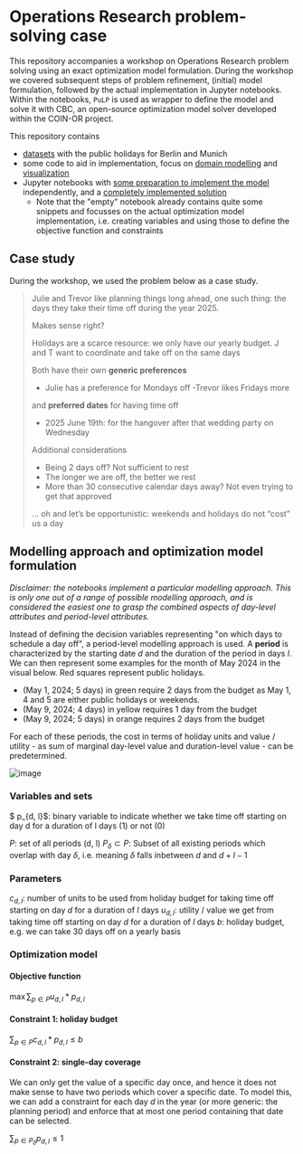 # Operations Research problem-solving case

This repository accompanies a workshop on Operations Research problem solving using an exact optimization model formulation. During the workshop we covered subsequent steps of problem refinement, (initial) model formulation, followed by the actual implementation in Jupyter notebooks. Within the notebooks, `PuLP` is used as wrapper to define the model and solve it with CBC, an open-source optimization model solver developed within the COIN-OR project.

This repository contains
- [datasets](https://github.com/SanderVA92/timeoff-scheduler-or-tutorial/tree/main/datasets) with the public holidays for Berlin and Munich
- some code to aid in implementation, focus on [domain modelling](https://github.com/SanderVA92/timeoff-scheduler-or-tutorial/tree/main/src/mdl) and [visualization](https://github.com/SanderVA92/timeoff-scheduler-or-tutorial/tree/main/src/plotting)
- Jupyter notebooks with [some preparation to implement the model](https://github.com/SanderVA92/timeoff-scheduler-or-tutorial/blob/main/notebooks/tutorial.ipynb) independently, and a [completely implemented solution](https://github.com/SanderVA92/timeoff-scheduler-or-tutorial/blob/main/notebooks/tutorial-solution.ipynb)
  - Note that the "empty" notebook already contains quite some snippets and focusses on the actual optimization model implementation, i.e. creating variables and using those to define the objective function and constraints


## Case study

During the workshop, we used the problem below as a case study.

> Julie and Trevor like planning things long ahead, one such thing: the days they take their
time off during the year 2025.
> 
> Makes sense right?
>
> Holidays are a scarce resource: we only have our yearly budget. J and T want to coordinate 
and take off on the same days
> 
>Both have their own **generic preferences**
> - Julie has a preference for Mondays off
> -Trevor likes Fridays more
>
> and **preferred dates** for having time off
> - 2025 June 19th: for the hangover after that wedding party on Wednesday
>
>Additional considerations
> - Being 2 days off? Not sufficient to rest
>  - The longer we are off, the better we rest
> - More than 30 consecutive calendar days away? Not even trying to get that approved
> 
> ... oh and let’s be opportunistic: weekends and holidays do not “cost” us a day

## Modelling approach and optimization model formulation

_Disclaimer: the notebooks implement a particular modelling approach. This is only one out of a range of possible modelling approach, and is considered the easiest one to grasp the combined aspects of day-level attributes and period-level attributes._

Instead of defining the decision variables representing "on which days to schedule a day off", a period-level modelling approach is used. A **period** is characterized by the starting date $d$ and the duration of the period in days $l$. We can then represent some examples for the month of May 2024 in the visual below. Red squares represent public holidays.
- (May 1, 2024; 5 days) in green require 2 days from the budget as May 1, 4 and 5 are either public holidays or weekends.
- (May 9, 2024; 4 days) in yellow requires 1 day from the budget
- (May 9, 2024; 5 days) in orange requires 2 days from the budget

For each of these periods, the cost in terms of holiday units and value / utility - as sum of marginal day-level value and duration-level value - can be predetermined.

![image](https://github.com/user-attachments/assets/8d963c3b-98cd-4d4e-93e0-d482a198aa85)


### Variables and sets
$ p_{d, l}$: binary variable to indicate whether we take time off starting on day d for a duration of l days (1) or not (0)

$P$: set of all periods (d, l)
$P_{\delta}  \subset P$: Subset of all existing periods which overlap with day $\delta$, i.e. meaning $\delta$ falls inbetween $d$ and $d+l-1$

### Parameters
$c_{d, l}$: number of units to be used from holiday budget for taking time off starting on day $d$ for a duration of $l$ days
$u_{d, l}$: utility / value we get from taking time off starting on day $d$ for a duration of $l$ days
$b$: holiday budget, e.g. we can take 30 days off on a yearly basis

### Optimization model
#### Objective function

$\max \sum_{p \in P}{u_{d,l} * p_{d, l}}$

#### Constraint 1: holiday budget

$\sum_{p \in P}{c_{d,l} *p_{d,l}} \leq b$

#### Constraint 2: single-day coverage
We can only get the value of a specific day once, and hence it does not make sense to have two periods which cover a specific date. To model this, we can add a constraint for each day $d$ in the year (or more generic: the planning period) and enforce that at most one period containing that date can be selected.

$\sum_{p \in P_{\delta}}{p_{d,l}} \leq 1$
